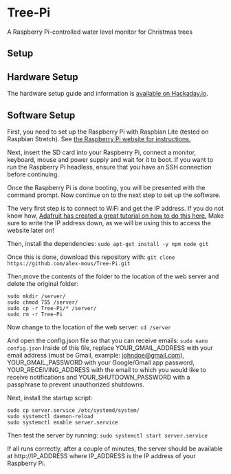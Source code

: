 # Tree-Pi
A Raspberry Pi-controlled water level monitor for Christmas trees

## Setup
## Hardware Setup
The hardware setup guide and information is <a href="https://hackaday.io/project/176144-tree-pi-raspberry-pi-christmas-tree-monitor">available on Hackaday.io</a>.

## Software Setup
First, you need to set up the Raspberry Pi with Raspbian Lite (tested on Raspbian Stretch). See <a href="https://www.raspberrypi.org/documentation/installation/installing-images/README.md">the Raspberry Pi website for instructions.</a> 

Next, insert the SD card into your Raspberry Pi, connect a monitor, keyboard, mouse and power supply and wait for it to boot.
If you want to run the Raspberry Pi headless, ensure that you have an SSH connection before continuing.

Once the Raspberry Pi is done booting, you will be presented with the command prompt. Now continue on to the next step to set up the software.

The very first step is to connect to WiFi and get the IP address. If you do not know how, <a href="https://learn.adafruit.com/adafruits-raspberry-pi-lesson-3-network-setup/setting-up-wifi-with-raspi-config-easy">Adafruit has created a great tutorial on how to do this here.</a> Make sure to write the IP address down, as we will be using this to access the website later on!

Then, install the dependencies:
  `sudo apt-get install -y npm node git`

Once this is done, download this repository with:
  `git clone https://github.com/alex-mous/Tree-Pi.git`
  
Then,move the contents of the folder to the location of the web server and delete the original folder:
```
sudo mkdir /server/
sudo chmod 755 /server/
sudo cp -r Tree-Pi/* /server/
sudo rm -r Tree-Pi
```

Now change to the location of the web server:
  `cd /server`

And open the config.json file so that you can receive emails:
  `sudo nano config.json`
  Inside of this file, replace YOUR_GMAIL_ADDRESS with your email address (must be Gmail, example: johndoe@gmail.com), YOUR_GMAIL_PASSWORD with your Google/Gmail app password, 
  YOUR_RECEIVING_ADDRESS with the email to which you would like to receive notifications and YOUR_SHUTDOWN_PASSWORD with a passphrase to prevent unauthorized shutdowns.

Next, install the startup script:
```
sudo cp server.service /etc/systemd/system/
sudo systemctl daemon-reload
sudo systemctl enable server.service
```

Then test the server by running:
  `sudo systemctl start server.service`
  
If all runs correctly, after a couple of minutes, the server should be available at http://IP_ADDRESS where IP_ADDRESS is the IP address of your Raspberry Pi.
